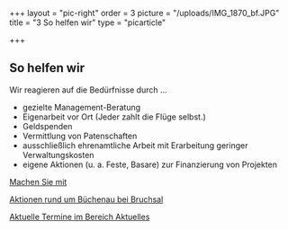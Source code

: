 +++
layout = "pic-right"
order = 3
picture = "/uploads/IMG_1870_bf.JPG"
title = "3 So helfen wir"
type = "picarticle"

+++
## **So helfen wir**

Wir reagieren auf die Bedürfnisse durch ...

* gezielte Management-Beratung
* Eigenarbeit vor Ort (Jeder zahlt die Flüge selbst.)
* Geldspenden
* Vermittlung von Patenschaften
* ausschließlich ehrenamtliche Arbeit mit Erarbeitung geringer Verwaltungskosten
* eigene Aktionen (u. a. Feste, Basare) zur Finanzierung von Projekten

[Machen Sie mit](/helfen/mitarbeit)

[Aktionen rund um Büchenau bei Bruchsal](./aktionen-buechenau)

[Aktuelle Termine im Bereich Aktuelles](/news)